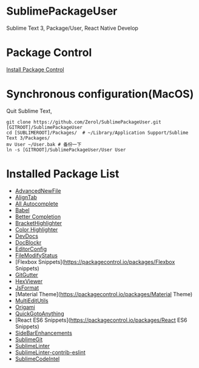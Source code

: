 # SublimePackageUser
Sublime Text 3, Package/User, React Native Develop

# Package Control
[Install Package Control](https://packagecontrol.io/installation)

# Synchronous configuration(MacOS)
Quit Sublime Text, 

```
git clone https://github.com/Zerol/SublimePackageUser.git [GITROOT]/SublimePackageUser
cd [SUBLIMEROOT]/Packages/  # ~/Library/Application Support/Sublime Text 3/Packages/
mv User ~/User.bak # 备份一下
ln -s [GITROOT]/SublimePackageUser/User User
```

# Installed Package List

+ [AdvancedNewFile](https://packagecontrol.io/packages/AdvancedNewFile)
+ [AlignTab](https://packagecontrol.io/packages/AlignTab)
+ [All Autocomplete](https://packagecontrol.io/packages/All%20Autocomplete)
+ [Babel](https://packagecontrol.io/packages/Babel)
+ [Better Completion](https://packagecontrol.io/packages/Better%20Completion)
+ [BracketHighlighter](https://packagecontrol.io/packages/BracketHighlighter)
+ [Color Highlighter](https://packagecontrol.io/packages/Color%20Highlighter)
+ [DevDocs](https://packagecontrol.io/packages/DevDocs)
+ [DocBlockr](https://packagecontrol.io/packages/DocBlockr)
+ [EditorConfig](https://packagecontrol.io/packages/EditorConfig)
+ [FileModifyStatus](https://packagecontrol.io/packages/FileModifyStatus)
+ [Flexbox Snippets](https://packagecontrol.io/packages/Flexbox Snippets)
+ [GitGutter](https://packagecontrol.io/packages/GitGutter)
+ [HexViewer](https://packagecontrol.io/packages/HexViewer)
+ [JsFormat](https://packagecontrol.io/packages/JsFormat)
+ [Material Theme](https://packagecontrol.io/packages/Material Theme)
+ [MultiEditUtils](https://packagecontrol.io/packages/MultiEditUtils)
+ [Origami](https://packagecontrol.io/packages/Origami)
+ [QuickGotoAnything](https://packagecontrol.io/packages/QuickGotoAnything)
+ [React ES6 Snippets](https://packagecontrol.io/packages/React ES6 Snippets)
+ [SideBarEnhancements](https://packagecontrol.io/packages/SideBarEnhancements)
+ [SublimeGit](https://packagecontrol.io/packages/SublimeGit)
+ [SublimeLinter](https://packagecontrol.io/packages/SublimeLinter)
+ [SublimeLinter-contrib-eslint](https://packagecontrol.io/packages/SublimeLinter-contrib-eslint)
+ [SublimeCodeIntel](https://packagecontrol.io/packages/SublimeCodeIntel)


